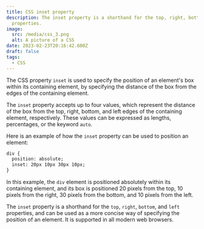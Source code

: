 ```yaml
---
title: CSS inset property
description: The inset property is a shorthand for the top, right, bottom, and left
  properties.
image:
  src: /media/css_3.png
  alt: A picture of a CSS
date: 2023-02-23T20:16:42.600Z
draft: false
tags:
  - CSS
---
```

The CSS property `inset` is used to specify the position of an element's box within its containing element, by specifying the distance of the box from the edges of the containing element.

The `inset` property accepts up to four values, which represent the distance of the box from the top, right, bottom, and left edges of the containing element, respectively. These values can be expressed as lengths, percentages, or the keyword `auto`.

Here is an example of how the `inset` property can be used to position an element:

```html
div {
  position: absolute;
  inset: 20px 10px 30px 10px;
}

```

In this example, the `div` element is positioned absolutely within its containing element, and its box is positioned 20 pixels from the top, 10 pixels from the right, 30 pixels from the bottom, and 10 pixels from the left.

The `inset` property is a shorthand for the `top`, `right`, `bottom`, and `left` properties, and can be used as a more concise way of specifying the position of an element. It is supported in all modern web browsers.
